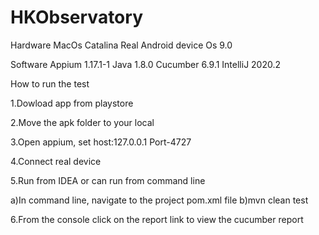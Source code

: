 # HKObservatory

Hardware
MacOs Catalina
Real Android device Os 9.0

Software
Appium 1.17.1-1
Java 1.8.0
Cucumber 6.9.1
IntelliJ 2020.2

How to run the test

1.Dowload app from playstore

2.Move the apk folder to your local 

3.Open appium, set host:127.0.0.1
Port-4727

4.Connect real device

5.Run from IDEA or can run from command line

  a)In command line, navigate to the project pom.xml file
  b)mvn clean test
  
6.From the console click on the report link to view the cucumber report
